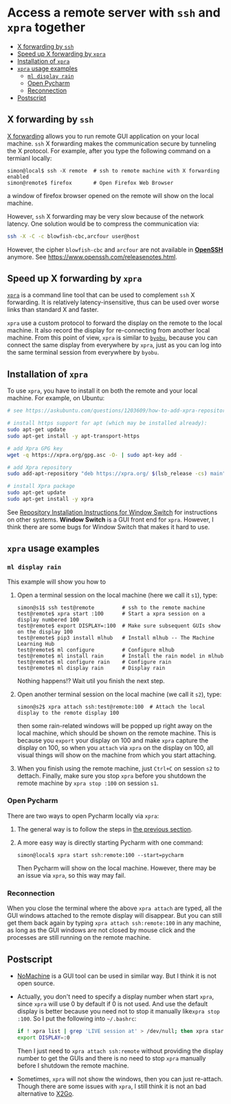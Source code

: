 # Access a remote server with `ssh` and `xpra` together #


* [X forwarding by `ssh`](#x-forwarding-by-ssh)
* [Speed up X forwarding by `xpra`](#speed-up-x-forwarding-by-xpra)
* [Installation of `xpra`](#installation-of-xpra)
* [`xpra` usage examples](#xpra-usage-examples)
  + [`ml display rain`](#ml-display-rain)
  + [Open Pycharm](#open-pycharm)
  + [Reconnection](#reconnection)
* [Postscript](#postscript)

## X forwarding by `ssh` ##

[X forwarding](https://nnc3.com/mags/Networking2/ssh/ch09_03.htm)
allows you to run remote GUI application on your local machine.  `ssh`
X forwarding makes the communication secure by tunneling the X
protocol.  For example, after you type the following command on a
termianl locally:

```console
simon@local$ ssh -X remote  # ssh to remote machine with X forwarding enabled
simon@remote$ firefox       # Open Firefox Web Browser
```

a window of firefox browser opened on the remote will show on the
local machine.

However, `ssh` X forwarding may be very slow because of the network
latency.  One solution would be to compress the communication via:

```bash
ssh -X -C -c blowfish-cbc,arcfour user@host
```

However, the cipher `blowfish-cbc` and `arcfour` are not available in
**[OpenSSH](https://www.openssh.com)** anymore.  See
https://www.openssh.com/releasenotes.html.


## Speed up X forwarding by `xpra` ##

[`xpra`](https://xpra.org) is a command line tool that can be used to
 complement `ssh` X forwarding.  It is relatively latency-insensitive,
 thus can be used over worse links than standard X and faster.

`xpra` use a custom protocol to forward the display on the remote to
the local machine.  It also record the display for re-connecting from
another local machine.  From this point of view, `xpra` is similar to
[`byobu`](http://byobu.co), because you can connect the same display
from everywhere by `xpra`, just as you can log into the same terminal
session from everywhere by `byobu`.


## Installation of `xpra` ##

To use `xpra`, you have to install it on both the remote and your
local machine.  For example, on Ubuntu:

```bash
# see https://askubuntu.com/questions/1203609/how-to-add-xpra-repository-list

# install https support for apt (which may be installed already):
sudo apt-get update
sudo apt-get install -y apt-transport-https

# add Xpra GPG key
wget -q https://xpra.org/gpg.asc -O- | sudo apt-key add -

# add Xpra repository
sudo add-apt-repository "deb https://xpra.org/ $(lsb_release -cs) main"

# install Xpra package
sudo apt-get update
sudo apt-get install -y xpra
```

See [Repository Installation Instructions for Window
Switch](https://winswitch.org/downloads/) for instructions on other
systems.  **Window Switch** is a GUI front end for `xpra`.  However, I
think there are some bugs for Window Switch that makes it hard to use.


## `xpra` usage examples ##

### `ml display rain` ###

This example will show you how to 

1. Open a terminal session on the local machine (here we call it
   `s1`), type:

   ```console
   simon@s1$ ssh test@remote         # ssh to the remote machine
   test@remote$ xpra start :100      # Start a xpra session on a display numbered 100
   test@remote$ export DISPLAY=:100  # Make sure subsequent GUIs show on the display 100
   test@remote$ pip3 install mlhub   # Install mlhub -- The Machine Learning Hub
   test@remote$ ml configure         # Configure mlhub
   test@remote$ ml install rain      # Install the rain model in mlhub
   test@remote$ ml configure rain    # Configure rain
   test@remote$ ml display rain      # Display rain
   ```

   Nothing happens!? Wait util you finish the next step.

1. Open another terminal session on the local machine (we call it
   `s2`), type:

   ```console
   simon@s2$ xpra attach ssh:test@remote:100  # Attach the local display to the remote display 100
   ```
   
   then some rain-related windows will be popped up right away on the
   local machine, which should be shown on the remote machine.  This
   is because you `export` your display on 100 and make `xpra` capture
   the display on 100, so when you `attach` via `xpra` on the display
   on 100, all visual things will show on the machine from which you
   start attaching.
   
1. When you finish using the remote machine, just `Ctrl+C` on session
   `s2` to dettach.  Finally, make sure you stop `xpra` before you
   shutdown the remote machine by `xpra stop :100` on session `s1`.


### Open Pycharm ###

There are two ways to open Pycharm locally via `xpra`:

1. The general way is to follow the steps in [the previous
   section](#ml-display-rain).

1. A more easy way is directly starting Pycharm with one command:

   ```console
   simon@local$ xpra start ssh:remote:100 --start=pycharm
   ```
   
   Then Pycharm will show on the local machine.  However, there may be
   an issue via `xpra`, so this way may fail.
   

### Reconnection ###

When you close the terminal where the above `xpra attach` are typed,
all the GUI windows attached to the remote display will disappear.
But you can still get them back again by typing `xpra attach
ssh:remote:100` in any machine, as long as the GUI windows are not
closed by mouse click and the processes are still running on the
remote machine.


## Postscript ##

- [NoMachine](https://www.nomachine.com) is a GUI tool can be used in
  similar way.  But I think it is not open source.

- Actually, you don't need to specify a display number when start
  `xpra`, since `xpra` will use 0 by default if 0 is not used.  And
  use the default display is better because you need not to stop it
  manually like`xpra stop :100`.  So I put the following into
  `~/.bashrc`:

  ```bash
  if ! xpra list | grep 'LIVE session at' > /dev/null; then xpra start; fi
  export DISPLAY=:0
  ```
  
  Then I just need to `xpra attach ssh:remote` without providing the
  display number to get the GUIs and there is no need to stop `xpra`
  manually before I shutdown the remote machine.

- Sometimes, `xpra` will not show the windows, then you can just
  re-attach.  Though there are some issues with `xpra`, I still think
  it is not an bad alternative to [X2Go](http://x2go.org).
